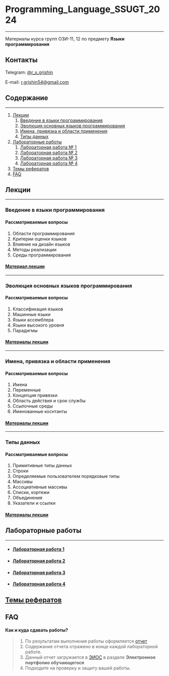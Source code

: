 # Programming_Language_SSUGT_2024

___

Материалы курса групп ОЗИ-11, 12 по предмету **Языки программирования**

## Контакты

Telegram: [@r_v_grishin](https://t.me/r_v_grishin)

E-mail: [r.grishin54@gmail.com](mailto:r.grishin54@gmail.com)

## Содержание

___

1. [Лекции](#лекции)
    1. [Введение в языки программирования](#введение-в-языки-программирования)
    2. [Эволюция основных языков программирования](#эволюция-основных-языков-программирования)
    3. [Имена, привязка и области применения](#имена-привязка-и-области-применения)
    4. [Типы данных](#типы-данных)
2. [Лабораторные работы](#лабораторные-работы)
    1. [Лабораторная работа № 1](#лабораторная-работа-1)
    2. [Лабораторная работа № 2](#лабораторная-работа-2)
    3. [Лабораторная работа № 3](#лабораторная-работа-3)
    4. [Лабораторная работа № 4](#лабораторная-работа-4)
3. [Темы рефератов](#темы-рефератов)
4. [FAQ](#faq)

## Лекции

___

### Введение в языки программирования

#### Рассматриваемые вопросы

1. Области программирования
2. Критерии оценки языков
3. Влияние на дизайн языков
4. Методы реализации
5. Среды программирования

#### [Материал лекции](lectures/01-Preliminaries.pdf)

___

### Эволюция основных языков программирования

#### Рассматриваемые вопросы

1. Классификация языков
2. Машинные языки
3. Языки ассемблера
4. Языки высокого уровня
5. Парадигмы

#### [Материалы лекции](lectures/02-Evolution.pdf)

___

### Имена, привязка и области применения

#### Рассматриваемые вопросы

1. Имена
2. Переменные
3. Концепция привязки
4. Область действия и срок службы
5. Ссылочные среды
6. Именованные коснтанты

#### [Материалы лекции](lectures/03-Names.pdf)

___

### Типы данных

#### Рассматриваемые вопросы

1. Примитивные типы данных
2. Строки
3. Определяемые пользователем порядковые типы
4. Массивы
5. Ассоциативные массивы
6. Списки, кортежи
7. Объединения
8. Указатели и ссылки

#### [Материалы лекции](lectures/04-data_types.pdf)

## Лабораторные работы

___

* #### [Лабораторная работа 1](labs/lab_1.md)
* #### [Лабораторная работа 2](labs/lab_2.md)
* #### [Лабораторная работа 3](labs/lab_3.md)
* #### [Лабораторная работа 4](labs/lab_4.md)

## [Темы рефератов](https://docs.google.com/spreadsheets/d/1mcag1vHlj72Z-v41m9OaCD3vjX4somv-QTVNrvcco8I/edit?usp=sharing)

## FAQ

#### Как и куда сдавать работы?

> 1. По результатам выполнения работы
     оформляется [отчет](https://drive.google.com/file/d/1mAp4g3joovb6OQ0osyXBBfHFkEjDxMi_/view?usp=drive_web)
> 2. Содержание отчета отражено в конце каждой лабораторной работе.
> 3. Данный отчет загружается в [ЭИОС](https://auth.sgugit.ru/auth) в разделе **Электронное портфолио обучающегося**
> 4. Подходите на проверку и защиту вашей работы.


